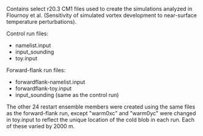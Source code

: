 Contains select r20.3 CM1 files used to create the simulations analyzed in Flournoy et al. (Sensitivity of simulated vortex development to near-surface temperature perturbations).

Control run files:
- namelist.input
- input_sounding
- toy.input

Forward-flank run files:
- forwardflank-namelist.input
- forwardflank-toy.input
- input_sounding (same as the control run)

The other 24 restart ensemble members were created using the same files as the forward-flank run, except "warm0xc" and "warm0yc" were changed in toy.input to reflect the unique location of the cold blob in each run. Each of these varied by 2000 m.

